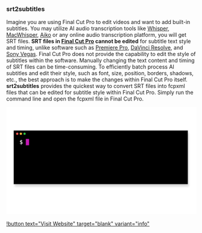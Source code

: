 ### srt2subtitles

Imagine you are using Final Cut Pro to edit videos and want to add built-in subtitles. You may utilize AI audio transcription tools like [Whisper](https://openai.com/research/whisper), [MacWhisper](https://goodsnooze.gumroad.com/l/macwhisper), [Aiko](https://sindresorhus.com/aiko) or any online audio transcription platform, you will get SRT files. **SRT files in [Final Cut Pro](https://www.apple.com/au/final-cut-pro/) cannot be edited** for subtitle text style and timing, unlike software such as [Premiere Pro](https://www.adobe.com/au/lead/creativecloud/premiere.html?), [DaVinci Resolve](https://www.blackmagicdesign.com/products/davinciresolve), and [Sony Vegas](https://www.vegascreativesoftware.com/us/vegas-pro/). Final Cut Pro does not provide the capability to edit the style of subtitles within the software. Manually changing the text content and timing of SRT files can be time-consuming. To efficiently batch process AI subtitles and edit their style, such as font, size, position, borders, shadows, etc., the best approach is to make the changes within Final Cut Pro itself. **srt2subtitles** provides the quickest way to convert SRT files into fcpxml files that can be edited for subtitle style within Final Cut Pro. Simply run the command line and open the fcpxml file in Final Cut Pro.

![](/static/srt2subtitles-cli.gif)

[!button text="Visit Website" target="blank" variant="info"](https://github.com/shaishaicookie/srt2subtitles-cli)
